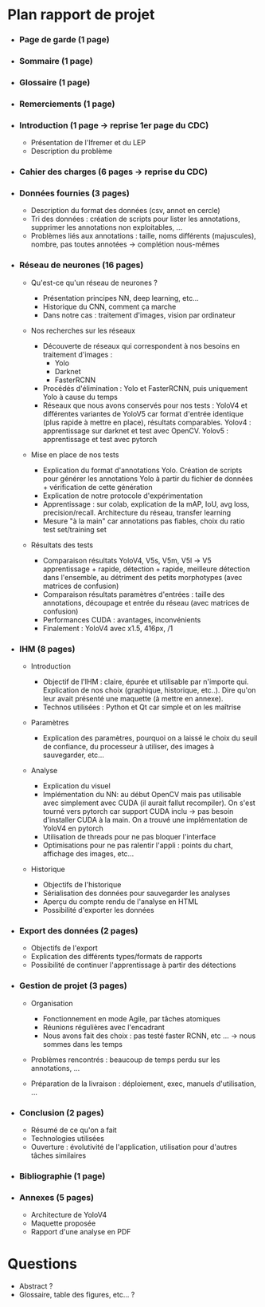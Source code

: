 # Plan rapport de projet

- ### Page de garde (1 page)

- ### Sommaire (1 page)

- ### Glossaire (1 page)

- ### Remerciements (1 page)

- ### Introduction (1 page -> reprise 1er page du CDC)
    - Présentation de l'Ifremer et du LEP
    - Description du problème

- ### Cahier des charges (6 pages -> reprise du CDC)

- ### Données fournies (3 pages)
    - Description du format des données (csv, annot en cercle)
    - Tri des données : création de scripts pour lister les annotations, supprimer les annotations non exploitables, ...
    - Problèmes liés aux annotations : taille, noms différents (majuscules), nombre, pas toutes annotées -> complétion nous-mêmes

- ### Réseau de neurones (16 pages)
    - Qu'est-ce qu'un réseau de neurones ?
        - Présentation principes NN, deep learning, etc...
        - Historique du CNN, comment ça marche
        - Dans notre cas : traitement d'images, vision par ordinateur

    - Nos recherches sur les réseaux
        - Découverte de réseaux qui correspondent à nos besoins en traitement d'images :     
            - Yolo
            - Darknet
            - FasterRCNN
        - Procédés d'élimination : Yolo et FasterRCNN, puis uniquement Yolo à cause du temps
        - Réseaux que nous avons conservés pour nos tests : YoloV4 et différentes variantes de YoloV5 car format d'entrée identique (plus rapide à mettre en place), résultats comparables. Yolov4 : apprentissage sur darknet et test avec OpenCV. Yolov5 : apprentissage et test avec pytorch
    
    - Mise en place de nos tests
        - Explication du format d'annotations Yolo. Création de scripts pour générer les annotations Yolo à partir du fichier de données + vérification de cette génération
        - Explication de notre protocole d'expérimentation
        - Apprentissage : sur colab, explication de la mAP, IoU, avg loss, precision/recall. Architecture du réseau, transfer learning
        - Mesure "à la main" car annotations pas fiables, choix du ratio test set/training set
    
    - Résultats des tests
        - Comparaison résultats YoloV4, V5s, V5m, V5l -> V5 apprentissage + rapide, détection + rapide, meilleure détection dans l'ensemble, au détriment des petits morphotypes (avec matrices de confusion)
        - Comparaison résultats paramètres d'entrées : taille des annotations, découpage et entrée du réseau (avec matrices de confusion)
        - Performances CUDA : avantages, inconvénients
        - Finalement : YoloV4 avec x1.5, 416px, /1

- ### IHM (8 pages)
    - Introduction
        - Objectif de l'IHM : claire, épurée et utilisable par n'importe qui. Explication de nos choix (graphique, historique, etc..). Dire qu'on leur avait présenté une maquette (à mettre en annexe).
        - Technos utilisées : Python et Qt car simple et on les maîtrise

    - Paramètres
        - Explication des paramètres, pourquoi on a laissé le choix du seuil de confiance, du processeur à utiliser, des images à sauvegarder, etc...

    - Analyse
        - Explication du visuel
        - Implémentation du NN: au début OpenCV mais pas utilisable avec simplement avec CUDA (il aurait fallut recompiler). On s'est tourné vers pytorch car support CUDA inclu -> pas besoin d'installer CUDA à la main. On a trouvé une implémentation de YoloV4 en pytorch
        - Utilisation de threads pour ne pas bloquer l'interface
        - Optimisations pour ne pas ralentir l'appli : points du chart, affichage des images, etc...

    - Historique
        - Objectifs de l'historique
        - Sérialisation des données pour sauvegarder les analyses
        - Aperçu du compte rendu de l'analyse en HTML
        - Possibilité d'exporter les données

- ### Export des données (2 pages)
    - Objectifs de l'export
    - Explication des différents types/formats de rapports
    - Possibilité de continuer l'apprentissage à partir des détections

- ### Gestion de projet (3 pages)
    - Organisation
        - Fonctionnement en mode Agile, par tâches atomiques
        - Réunions régulières avec l'encadrant
        - Nous avons fait des choix : pas testé faster RCNN, etc ... -> nous sommes dans les temps

    - Problèmes rencontrés : beaucoup de temps perdu sur les annotations, ...

    - Préparation de la livraison : déploiement, exec, manuels d'utilisation, ...

- ### Conclusion (2 pages)
    - Résumé de ce qu'on a fait
    - Technologies utilisées
    - Ouverture : évolutivité de l'application, utilisation pour d'autres tâches similaires

- ### Bibliographie (1 page)

- ### Annexes (5 pages)
    - Architecture de YoloV4
    - Maquette proposée
    - Rapport d'une analyse en PDF

# Questions
 - Abstract ?
 - Glossaire, table des figures, etc... ?
